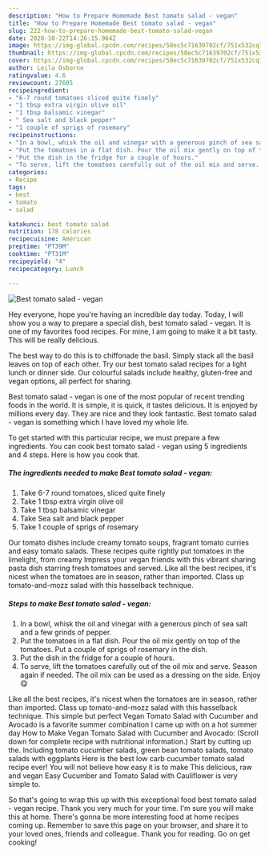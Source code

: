 ```yaml
---
description: "How to Prepare Homemade Best tomato salad - vegan"
title: "How to Prepare Homemade Best tomato salad - vegan"
slug: 222-how-to-prepare-homemade-best-tomato-salad-vegan
date: 2020-10-22T14:26:15.964Z
image: https://img-global.cpcdn.com/recipes/58ec5c71639702cf/751x532cq70/best-tomato-salad-vegan-recipe-main-photo.jpg
thumbnail: https://img-global.cpcdn.com/recipes/58ec5c71639702cf/751x532cq70/best-tomato-salad-vegan-recipe-main-photo.jpg
cover: https://img-global.cpcdn.com/recipes/58ec5c71639702cf/751x532cq70/best-tomato-salad-vegan-recipe-main-photo.jpg
author: Leila Osborne
ratingvalue: 4.6
reviewcount: 27605
recipeingredient:
- "6-7 round tomatoes sliced quite finely"
- "1 tbsp extra virgin olive oil"
- "1 tbsp balsamic vinegar"
- " Sea salt and black pepper"
- "1 couple of sprigs of rosemary"
recipeinstructions:
- "In a bowl, whisk the oil and vinegar with a generous pinch of sea salt and a few grinds of pepper."
- "Put the tomatoes in a flat dish. Pour the oil mix gently on top of the tomatoes. Put a couple of sprigs of rosemary in the dish."
- "Put the dish in the fridge for a couple of hours."
- "To serve, lift the tomatoes carefully out of the oil mix and serve. Season again if needed. The oil mix can be used as a dressing on the side. Enjoy 😋"
categories:
- Recipe
tags:
- best
- tomato
- salad

katakunci: best tomato salad 
nutrition: 178 calories
recipecuisine: American
preptime: "PT39M"
cooktime: "PT31M"
recipeyield: "4"
recipecategory: Lunch

---
```



![Best tomato salad - vegan](https://img-global.cpcdn.com/recipes/58ec5c71639702cf/751x532cq70/best-tomato-salad-vegan-recipe-main-photo.jpg)

Hey everyone, hope you're having an incredible day today. Today, I will show you a way to prepare a special dish, best tomato salad - vegan. It is one of my favorites food recipes. For mine, I am going to make it a bit tasty. This will be really delicious.

The best way to do this is to chiffonade the basil. Simply stack all the basil leaves on top of each other. Try our best tomato salad recipes for a light lunch or dinner side. Our colourful salads include healthy, gluten-free and vegan options, all perfect for sharing.

Best tomato salad - vegan is one of the most popular of recent trending foods in the world. It is simple, it is quick, it tastes delicious. It is enjoyed by millions every day. They are nice and they look fantastic. Best tomato salad - vegan is something which I have loved my whole life.


To get started with this particular recipe, we must prepare a few ingredients. You can cook best tomato salad - vegan using 5 ingredients and 4 steps. Here is how you cook that.

<!--inarticleads1-->

##### The ingredients needed to make Best tomato salad - vegan:

1. Take 6-7 round tomatoes, sliced quite finely
1. Take 1 tbsp extra virgin olive oil
1. Take 1 tbsp balsamic vinegar
1. Take  Sea salt and black pepper
1. Take 1 couple of sprigs of rosemary


Our tomato dishes include creamy tomato soups, fragrant tomato curries and easy tomato salads. These recipes quite rightly put tomatoes in the limelight, from creamy Impress your vegan friends with this vibrant sharing pasta dish starring fresh tomatoes and served. Like all the best recipes, it&#39;s nicest when the tomatoes are in season, rather than imported. Class up tomato-and-mozz salad with this hasselback technique. 

<!--inarticleads2-->

##### Steps to make Best tomato salad - vegan:

1. In a bowl, whisk the oil and vinegar with a generous pinch of sea salt and a few grinds of pepper.
1. Put the tomatoes in a flat dish. Pour the oil mix gently on top of the tomatoes. Put a couple of sprigs of rosemary in the dish.
1. Put the dish in the fridge for a couple of hours.
1. To serve, lift the tomatoes carefully out of the oil mix and serve. Season again if needed. The oil mix can be used as a dressing on the side. Enjoy 😋


Like all the best recipes, it&#39;s nicest when the tomatoes are in season, rather than imported. Class up tomato-and-mozz salad with this hasselback technique. This simple but perfect Vegan Tomato Salad with Cucumber and Avocado is a favorite summer combination I came up with on a hot summer day How to Make Vegan Tomato Salad with Cucumber and Avocado: (Scroll down for complete recipe with nutritional information.) Start by cutting up the. Including tomato cucumber salads, green bean tomato salads, tomato salads with eggplants Here is the best low carb cucumber tomato salad recipe ever! You will not believe how easy it is to make This delicious, raw and vegan Easy Cucumber and Tomato Salad with Cauliflower is very simple to. 

So that's going to wrap this up with this exceptional food best tomato salad - vegan recipe. Thank you very much for your time. I'm sure you will make this at home. There's gonna be more interesting food at home recipes coming up. Remember to save this page on your browser, and share it to your loved ones, friends and colleague. Thank you for reading. Go on get cooking!

